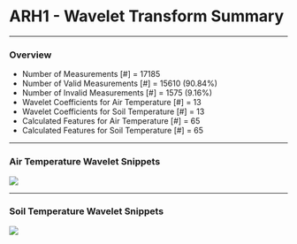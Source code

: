 # ARH1 - Wavelet Transform Summary

***

### Overview

- Number of Measurements [#] = 17185
- Number of Valid Measurements [#] = 15610 (90.84%)
- Number of Invalid Measurements [#] = 1575 (9.16%)
- Wavelet Coefficients for Air Temperature [#] = 13
- Wavelet Coefficients for Soil Temperature [#] = 13
- Calculated Features for Air Temperature [#] = 65
- Calculated Features for Soil Temperature [#] = 65

***

### Air Temperature Wavelet Snippets

![](ARH1_Air_Temperature_Wavelet_Snippets.png)

***

### Soil Temperature Wavelet Snippets

![](ARH1_Soil_Temperature_Wavelet_Snippets.png)

